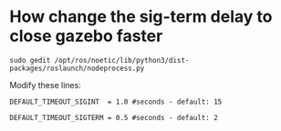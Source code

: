 # How change the sig-term delay to close gazebo faster


`sudo gedit /opt/ros/noetic/lib/python3/dist-packages/roslaunch/nodeprocess.py`

Modify these lines:

`DEFAULT_TIMEOUT_SIGINT  = 1.0 #seconds - default: 15`

`DEFAULT_TIMEOUT_SIGTERM = 0.5 #seconds - default: 2`

